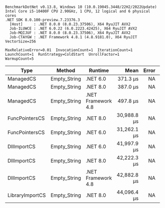 ```

BenchmarkDotNet v0.13.8, Windows 10 (10.0.19045.3448/22H2/2022Update)
Intel Core i5-10400F CPU 2.90GHz, 1 CPU, 12 logical and 6 physical cores
.NET SDK 8.0.100-preview.7.23376.3
  [Host]     : .NET 8.0.0 (8.0.23.37506), X64 RyuJIT AVX2
  Job-ILUWCE : .NET 6.0.22 (6.0.2223.42425), X64 RyuJIT AVX2
  Job-MQIJUF : .NET 8.0.0 (8.0.23.37506), X64 RyuJIT AVX2
  Job-CTAYGW : .NET Framework 4.8.1 (4.8.9181.0), X64 RyuJIT VectorSize=256

MaxRelativeError=0.01  InvocationCount=1  IterationCount=1  
LaunchCount=1  RunStrategy=ColdStart  UnrollFactor=1  
WarmupCount=5  

```
| Type            | Method       | Runtime            | Mean        | Error | Median      | Min         | Max         | Allocated |
|---------------- |------------- |------------------- |------------:|------:|------------:|------------:|------------:|----------:|
| ManagedCS       | Empty_String | .NET 6.0           |    371.3 μs |    NA |    371.3 μs |    371.3 μs |    371.3 μs |     640 B |
| ManagedCS       | Empty_String | .NET 8.0           |    387.0 μs |    NA |    387.0 μs |    387.0 μs |    387.0 μs |     400 B |
| ManagedCS       | Empty_String | .NET Framework 4.8 |    497.8 μs |    NA |    497.8 μs |    497.8 μs |    497.8 μs |         - |
| FuncPointersCS  | Empty_String | .NET 8.0           | 30,988.8 μs |    NA | 30,988.8 μs | 30,988.8 μs | 30,988.8 μs |     448 B |
| FuncPointersCS  | Empty_String | .NET 6.0           | 31,262.1 μs |    NA | 31,262.1 μs | 31,262.1 μs | 31,262.1 μs |     688 B |
| DllImportCS     | Empty_String | .NET 6.0           | 41,997.9 μs |    NA | 41,997.9 μs | 41,997.9 μs | 41,997.9 μs |     640 B |
| DllImportCS     | Empty_String | .NET 8.0           | 42,222.3 μs |    NA | 42,222.3 μs | 42,222.3 μs | 42,222.3 μs |     400 B |
| DllImportCS     | Empty_String | .NET Framework 4.8 | 42,882.8 μs |    NA | 42,882.8 μs | 42,882.8 μs | 42,882.8 μs |         - |
| LibraryImportCS | Empty_String | .NET 8.0           | 44,096.4 μs |    NA | 44,096.4 μs | 44,096.4 μs | 44,096.4 μs |     400 B |
